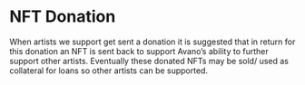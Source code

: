 # NFT Donation

When artists we support get sent a donation it is suggested that in return for this donation an NFT is sent back to support Avano’s ability to further support other artists. Eventually these donated NFTs may be sold/ used as collateral for loans so other artists can be supported.

